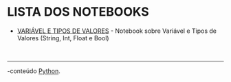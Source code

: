 # LISTA DOS NOTEBOOKS
* [VARIÁVEL E TIPOS DE VALORES](https://github.com/Isiumlord/GlowUpDataEngineerStudy/blob/main/PythonNotebooks/Variavel-TiposDeValores.ipynb) - Notebook sobre Variável e Tipos de Valores (String, Int, Float e Bool)



<br />

______________________________________________________________________________________________________________________________________________________________________
-conteúdo [Python](https://github.com/Isiumlord/GlowUpDataEngineerStudy/blob/main/Python.md).
